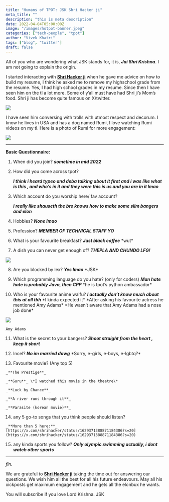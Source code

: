 ```yaml
---
title: "Humans of TPOT: JSK Shri Hacker ji"
meta_title: ""
description: "this is meta description"
date: 2022-04-04T05:00:00Z
image: "/images/hotpot-banner.jpeg"
categories: ["tech-people", "tpot"]
author: "Vivek Khatri"
tags: ["blog", "twitter"]
draft: false
---
```


All of you who are wondering what JSK stands for, it is, _**Jai Shri Krishna**_. I am not going to explain the origin.

I started interacting with **[Shri Hacker ji](https://x.com/shrihacker?s=20)** when he gave me advice on how to build my resume, I think he asked me to remove my highschool grade from the resume. Yes, I had high school grades in my resume. Since then I have seen him on the tl a lot more. Some of y’all must have had Shri ji’s Mom’s food. Shri ji has become quite famous on X/twitter.

[![](https://substack-post-media.s3.amazonaws.com/public/images/8e47eefb-0afe-4439-8759-9838590dd875_400x400.jpeg)](https://substackcdn.com/image/fetch/f_auto,q_auto:good,fl_progressive:steep/https%3A%2F%2Fsubstack-post-media.s3.amazonaws.com%2Fpublic%2Fimages%2F8e47eefb-0afe-4439-8759-9838590dd875_400x400.jpeg)

I have seen him conversing with trolls with utmost respect and decorum. I know he lives in USA and has a dog named Rumi, I love watching Rumi videos on my tl. Here is a photo of Rumi for more engagement:

[![](https://substack-post-media.s3.amazonaws.com/public/images/fa9d13fe-197c-4bef-b291-bd3a7481cc4a_1692x2048.jpeg)](https://substackcdn.com/image/fetch/f_auto,q_auto:good,fl_progressive:steep/https%3A%2F%2Fsubstack-post-media.s3.amazonaws.com%2Fpublic%2Fimages%2Ffa9d13fe-197c-4bef-b291-bd3a7481cc4a_1692x2048.jpeg)

* * *

**Basic Questionnaire:**

1.  When did you join? _**sometime in mid 2022**_
    
2.  How did you come across tpot?
    
    _**I think i heard typeo and deba talking about it first and i was like what is this , and who’s in it and they were this is us and you are in it lmao**_ 
    
3.  Which account do you worship here/ fav account?
    
    _**i really like shauseth the bro knows how to make some slim bangers and elon**_ 
    
4.  Hobbies? _**None lmao**_
    
5.  Profession? _**MEMBER OF TECHNICAL STAFF YO**_
    
6.  What is your favourite breakfast? _**Just black coffee**_ \*wut\*
    
7.  A dish you can never get enough of? _**THEPLA AND CHUNDO LFG!**_
    
[![](https://substack-post-media.s3.amazonaws.com/public/images/db31eb48-d475-4d4a-87f5-e71af9330df2_4817x3331.jpeg)](https://substackcdn.com/image/fetch/f_auto,q_auto:good,fl_progressive:steep/https%3A%2F%2Fsubstack-post-media.s3.amazonaws.com%2Fpublic%2Fimages%2Fdb31eb48-d475-4d4a-87f5-e71af9330df2_4817x3331.jpeg)
    
8.  Are you blocked by lex? _**Yes lmao**_ \*JSK\*
    
9.  Which programming language do you hate? (only for coders) _**Man hate hate is probably Java, then CPP**_ \*he is tpot’s python ambassador\*
    
10.  Who is your favourite anime waifu? _**I actually don’t know much about this at all tbh**_ \*I kinda expected it\* \*After asking his favourite actress he mentioned Amy Adams\* \*He wasn’t aware that Amy Adams had a nose job done\*
    
[![](https://substack-post-media.s3.amazonaws.com/public/images/207b1034-58d3-42a4-a1ae-b1523562298d_800x943.webp)](https://substackcdn.com/image/fetch/f_auto,q_auto:good,fl_progressive:steep/https%3A%2F%2Fsubstack-post-media.s3.amazonaws.com%2Fpublic%2Fimages%2F207b1034-58d3-42a4-a1ae-b1523562298d_800x943.webp)
    
    Amy Adams
    
11.  What is the secret to your bangers? _**Shoot straight from the heart , keep it short**_
    
12.  Incel? _**No im married dawg**_ \*Sorry, e-girls, e-boys, e-lgbtq?\*
    
13.  Favourite movie? (Any top 5)
    
    _**The Prestige**_
    
    _**Guru**_ \*I watched this movie in the theatre\*
    
    _**Luck by Chance**_
    
    _**A river runs through it**_
    
    _**Parasite (korean movie)**_ 
    
14.  any 5 go-to songs that you think people should listen?
    
    _**More than 5 here:**_ [https://x.com/shrihacker/status/1629371388871184386?s=20](https://x.com/shrihacker/status/1629371388871184386?s=20)
    
15.  any kinda sports you follow? _**Only olympic swimming actually, i dont watch other sports**_
    

* * *

_fin._

We are grateful to **[Shri Hacker ji](https://x.com/shrihacker?s=20)** taking the time out for answering our questions. We wish him all the best for all his future endeavours. May all his xickposts get maximum engagement and he gets all the elonbux he wants.

You will subscribe if you love Lord Krishna. JSK

